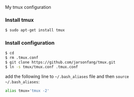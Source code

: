 My tmux configuration

### Install tmux

```bash
$ sudo apt-get install tmux
```

### Install configuration

```bash
$ cd
$ rm .tmux.conf
$ git clone https://github.com/jarsonfang/tmux.git
$ ln -s tmux/tmux.conf .tmux.conf
```

add the following line to `~/.bash_aliases` file and then `source ~/.bash_aliases`:
```bash
alias tmux='tmux -2'
```
